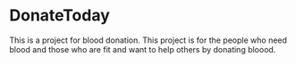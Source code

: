 # DonateToday
This is a project for blood donation. This project is for the people who need blood and those who are fit and want to help others by donating bloood.
